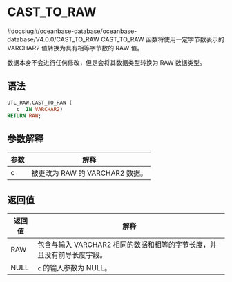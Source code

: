 CAST_TO_RAW 
================================
#docslug#/oceanbase-database/oceanbase-database/V4.0.0/CAST_TO_RAW
CAST_TO_RAW 函数将使用一定字节数表示的 VARCHAR2 值转换为具有相等字节数的 RAW 值。 

数据本身不会进行任何修改，但是会将其数据类型转换为 RAW 数据类型。

语法 
-----------

```sql
UTL_RAW.CAST_TO_RAW (
   c  IN VARCHAR2) 
RETURN RAW;
```



参数解释 
-------------



| **参数** |         **解释**          |
|--------|-------------------------|
| c      | 被更改为 RAW 的 VARCHAR2 数据。 |



返回值 
------------



| **返回值** |                  **解释**                  |
|---------|------------------------------------------|
| RAW     | 包含与输入 VARCHAR2 相同的数据和相等的字节长度，并且没有前导长度字段。 |
| NULL    | `c` 的输入参数为 NULL。                         |



